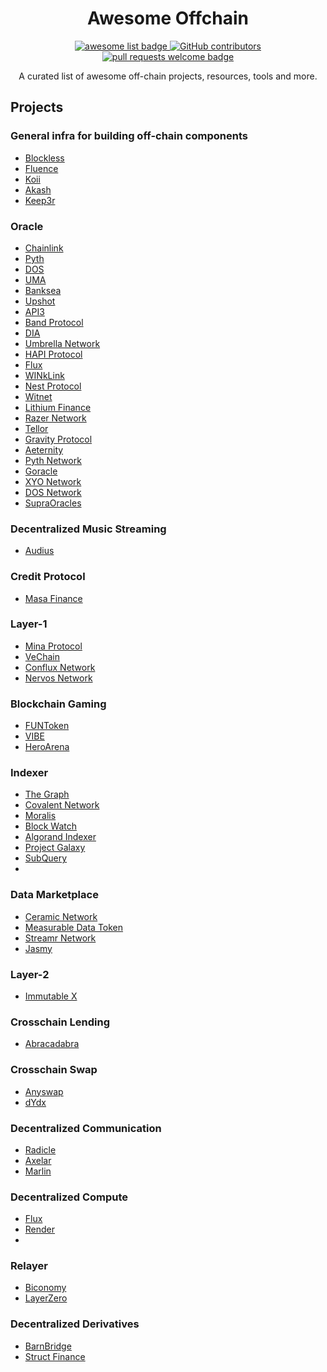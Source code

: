 <div align="center">
  <h1 align="center">Awesome Offchain</h1>
  <p align="center">
    <a href="https://github.com/sindresorhus/awesome">
      <img alt="awesome list badge" src="https://cdn.rawgit.com/sindresorhus/awesome/d7305f38d29fed78fa85652e3a63e154dd8e8829/media/badge.svg">
    </a>
    <a href="https://github.com/mchen8864/awesome-offchain/graphs/contributors">
      <img alt="GitHub contributors" src="https://img.shields.io/github/contributors/mchen8864/awesome-offchain">
    </a>
    <a href="http://makeapullrequest.com">
      <img alt="pull requests welcome badge" src="https://img.shields.io/badge/PRs-welcome-brightgreen.svg?style=flat">
    </a>
  </p>
  <p align="center">A curated list of awesome off-chain projects, resources, tools and more.</p>
</div>

## Projects

### General infra for building off-chain components
- [Blockless](https://www.blockless.network)
- [Fluence](https://fluence.network)
- [Koii](https://koii.network)
- [Akash](https://akash.network)
- [Keep3r](https://keep3r.network)

### Oracle
- [Chainlink](https://chain.link)
- [Pyth](https://pyth.network)
- [DOS](https://dos.network)
- [UMA](https://umaproject.org/products/optimistic-oracle)
- [Banksea](https://banksea.finance)
- [Upshot](https://upshot.xyz)
- [API3](https://api3.org)
- [Band Protocol](https://bandprotocol.com)
- [DIA](https://www.diadata.org)
- [Umbrella Network](https://www.umb.network)
- [HAPI Protocol](https://www.hapi.one)
- [Flux](https://www.fluxprotocol.org)
- [WINkLink](https://winklink.org)
- [Nest Protocol](https://www.nestprotocol.org)
- [Witnet](https://witnet.io)
- [Lithium Finance](https://lith.finance)
- [Razer Network](https://razor.network)
- [Tellor](https://tellor.io)
- [Gravity Protocol](https://gravity.tech)
- [Aeternity](https://aeternity.com/)
- [Pyth Network](https://pyth.network/)
- [Goracle](https://www.goracle.io/)
- [XYO Network](https://xyo.network/)
- [DOS Network](https://www.dos.network/)
- [SupraOracles](https://supraoracles.com/)

### Decentralized Music Streaming
- [Audius](https://audius.org/)

### Credit Protocol
- [Masa Finance](https://masa.finance)

### Layer-1
- [Mina Protocol](https://minaprotocol.com/)
- [VeChain](https://www.vechain.org/)
- [Conflux Network](https://confluxnetwork.org/)
- [Nervos Network](https://www.nervos.org/)


### Blockchain Gaming
- [FUNToken](https://funtoken.io/)
- [VIBE](https://www.vibehub.io/)
- [HeroArena](https://heroarena.app/)


### Indexer
- [The Graph](https://thegraph.com/en/)
- [Covalent Network](https://www.covalenthq.com)
- [Moralis](https://moralis.io)
- [Block Watch](https://github.com/blockwatch-cc/tzindex)
- [Algorand Indexer](https://developer.algorand.org/docs/get-details/indexer/)
- [Project Galaxy](https://galaxy.eco)
- [SubQuery](https://subquery.network)
- []()

### Data Marketplace
- [Ceramic Network](https://ceramic.network)
- [Measurable Data Token](https://mdt.io)
- [Streamr Network](https://streamr.network)
- [Jasmy](https://www.jasmy.co.jp/en.html)

### Layer-2
- [Immutable X](https://www.immutable.com)

### Crosschain Lending
- [Abracadabra](https://abracadabra.money)

### Crosschain Swap
- [Anyswap](https://anyswap.exchange/#/router)
- [dYdx](https://dydx.community/dashboard)

### Decentralized Communication
- [Radicle](https://radicle.xyz)
- [Axelar](https://axelar.network)
- [Marlin](https://www.marlin.org)

### Decentralized Compute
- [Flux](https://runonflux.io)
- [Render](https://rendertoken.com)
- 

### Relayer 
- [Biconomy](https://www.biconomy.io)
- [LayerZero](https://layerzero.network)


### Decentralized Derivatives
- [BarnBridge](https://barnbridge.com/roadmap/)
- [Struct Finance](https://www.struct.fi)


